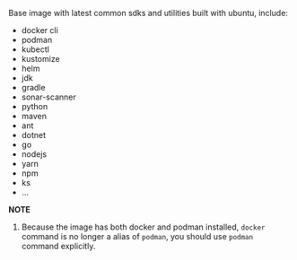 Base image with latest common sdks and utilities built with ubuntu, include:
- docker cli
- podman
- kubectl
- kustomize
- helm
- jdk
- gradle
- sonar-scanner
- python
- maven
- ant
- dotnet
- go
- nodejs
- yarn
- npm
- ks
- ...

**NOTE**
1. Because the image has both docker and podman installed, `docker` command is no longer a alias of `podman`, you should use `podman` command explicitly.

